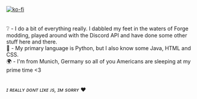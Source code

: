 [![ko-fi](https://ko-fi.com/img/githubbutton_sm.svg)](https://ko-fi.com/O5O5KB7AN) </br>
</br>
</br>
❔ - I do a bit of everything really. I dabbled my feet in the waters of Forge modding, played around with the Discord API and have done some other stuff here and there. </br>
📖 - My primary language is Python, but I also know some Java, HTML and CSS. </br>
🌍 - I'm from Munich, Germany so all of you Americans are sleeping at my prime time <3 </br>
</br>
</br>
*ɪ ʀᴇᴀʟʟʏ ᴅᴏɴᴛ ʟɪᴋᴇ ᴊs, ɪᴍ sᴏʀʀʏ* ❤️
